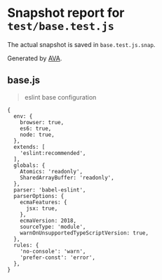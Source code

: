 # Snapshot report for `test/base.test.js`

The actual snapshot is saved in `base.test.js.snap`.

Generated by [AVA](https://avajs.dev).

## base.js

> eslint base configuration

    {
      env: {
        browser: true,
        es6: true,
        node: true,
      },
      extends: [
        'eslint:recommended',
      ],
      globals: {
        Atomics: 'readonly',
        SharedArrayBuffer: 'readonly',
      },
      parser: 'babel-eslint',
      parserOptions: {
        ecmaFeatures: {
          jsx: true,
        },
        ecmaVersion: 2018,
        sourceType: 'module',
        warnOnUnsupportedTypeScriptVersion: true,
      },
      rules: {
        'no-console': 'warn',
        'prefer-const': 'error',
      },
    }
